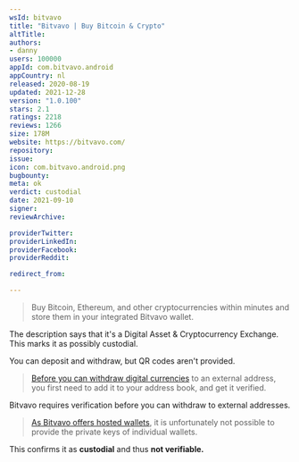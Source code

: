 ```yaml
---
wsId: bitvavo
title: "Bitvavo | Buy Bitcoin & Crypto"
altTitle: 
authors:
- danny
users: 100000
appId: com.bitvavo.android
appCountry: nl
released: 2020-08-19
updated: 2021-12-28
version: "1.0.100"
stars: 2.1
ratings: 2218
reviews: 1266
size: 178M
website: https://bitvavo.com/
repository: 
issue: 
icon: com.bitvavo.android.png
bugbounty: 
meta: ok
verdict: custodial
date: 2021-09-10
signer: 
reviewArchive:

providerTwitter: 
providerLinkedIn: 
providerFacebook: 
providerReddit: 

redirect_from:

---
```


> Buy Bitcoin, Ethereum, and other cryptocurrencies within minutes and store them in your integrated Bitvavo wallet.

The description says that it's a Digital Asset & Cryptocurrency Exchange. This marks it as possibly custodial.

You can deposit and withdraw, but QR codes aren't provided.

> [Before you can withdraw digital currencies](https://support.bitvavo.com/l/en/article/vp1kqa4i31-send-to-external-wallet) to an external address, you first need to add it to your address book, and get it verified.

Bitvavo requires verification before you can withdraw to external addresses.

> [As Bitvavo offers hosted wallets](https://support.bitvavo.com/l/en/article/3csr6klkfp-private-keys-hosted-wallet), it is unfortunately not possible to provide the private keys of individual wallets. 

This confirms it as **custodial** and thus **not verifiable.**